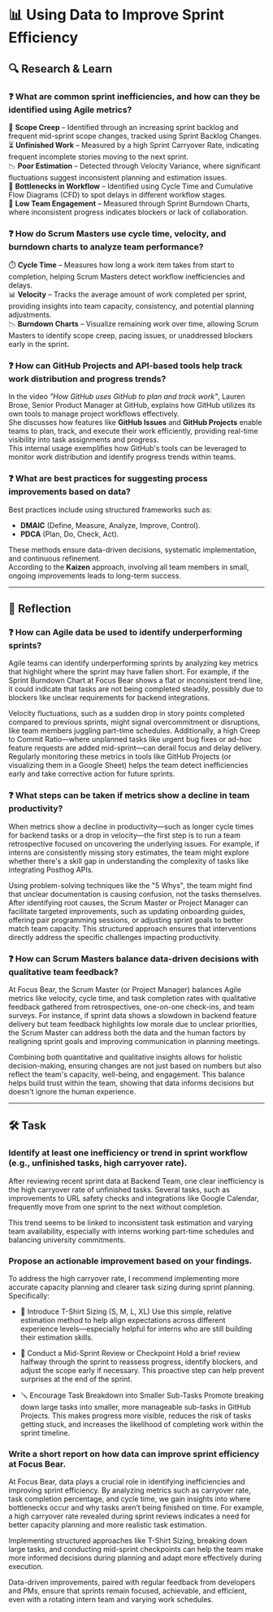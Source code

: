 # 📊 Using Data to Improve Sprint Efficiency

## 🔍 Research & Learn

### ❓ What are common sprint inefficiencies, and how can they be identified using Agile metrics?  
🔄 **Scope Creep** – Identified through an increasing sprint backlog and frequent mid-sprint scope changes, tracked using Sprint Backlog Changes.  
⏳ **Unfinished Work** – Measured by a high Sprint Carryover Rate, indicating frequent incomplete stories moving to the next sprint.  
📉 **Poor Estimation** – Detected through Velocity Variance, where significant fluctuations suggest inconsistent planning and estimation issues.  
🚧 **Bottlenecks in Workflow** – Identified using Cycle Time and Cumulative Flow Diagrams (CFD) to spot delays in different workflow stages.  
🤝 **Low Team Engagement** – Measured through Sprint Burndown Charts, where inconsistent progress indicates blockers or lack of collaboration.  

### ❓ How do Scrum Masters use cycle time, velocity, and burndown charts to analyze team performance?  
⏱️ **Cycle Time** – Measures how long a work item takes from start to completion, helping Scrum Masters detect workflow inefficiencies and delays.  
📊 **Velocity** – Tracks the average amount of work completed per sprint, providing insights into team capacity, consistency, and potential planning adjustments.  
📉 **Burndown Charts** – Visualize remaining work over time, allowing Scrum Masters to identify scope creep, pacing issues, or unaddressed blockers early in the sprint.  

### ❓ How can GitHub Projects and API-based tools help track work distribution and progress trends?  
In the video *"How GitHub uses GitHub to plan and track work"*, Lauren Brose, Senior Product Manager at GitHub, explains how GitHub utilizes its own tools to manage project workflows effectively.  
She discusses how features like **GitHub Issues** and **GitHub Projects** enable teams to plan, track, and execute their work efficiently, providing real-time visibility into task assignments and progress.  
This internal usage exemplifies how GitHub's tools can be leveraged to monitor work distribution and identify progress trends within teams.  

### ❓ What are best practices for suggesting process improvements based on data?  
Best practices include using structured frameworks such as:  
- **DMAIC** (Define, Measure, Analyze, Improve, Control).  
- **PDCA** (Plan, Do, Check, Act).  

These methods ensure data-driven decisions, systematic implementation, and continuous refinement.  
According to the **Kaizen** approach, involving all team members in small, ongoing improvements leads to long-term success.  

---

## 📝 Reflection

### ❓ How can Agile data be used to identify underperforming sprints?  
Agile teams can identify underperforming sprints by analyzing key metrics that highlight where the sprint may have fallen short. For example, if the Sprint Burndown Chart at Focus Bear shows a flat or inconsistent trend line, it could indicate that tasks are not being completed steadily, possibly due to blockers like unclear requirements for backend integrations. 

Velocity fluctuations, such as a sudden drop in story points completed compared to previous sprints, might signal overcommitment or disruptions, like team members juggling part-time schedules. Additionally, a high Creep to Commit Ratio—where unplanned tasks like urgent bug fixes or ad-hoc feature requests are added mid-sprint—can derail focus and delay delivery. Regularly monitoring these metrics in tools like GitHub Projects (or visualizing them in a Google Sheet) helps the team detect inefficiencies early and take corrective action for future sprints.

### ❓ What steps can be taken if metrics show a decline in team productivity?  
When metrics show a decline in productivity—such as longer cycle times for backend tasks or a drop in velocity—the first step is to run a team retrospective focused on uncovering the underlying issues. For example, if interns are consistently missing story estimates, the team might explore whether there's a skill gap in understanding the complexity of tasks like integrating Posthog APIs. 

Using problem-solving techniques like the "5 Whys", the team might find that unclear documentation is causing confusion, not the tasks themselves. After identifying root causes, the Scrum Master or Project Manager can facilitate targeted improvements, such as updating onboarding guides, offering pair programming sessions, or adjusting sprint goals to better match team capacity. This structured approach ensures that interventions directly address the specific challenges impacting productivity.

### ❓ How can Scrum Masters balance data-driven decisions with qualitative team feedback?  
At Focus Bear, the Scrum Master (or Project Manager) balances Agile metrics like velocity, cycle time, and task completion rates with qualitative feedback gathered from retrospectives, one-on-one check-ins, and team surveys. For instance, if sprint data shows a slowdown in backend feature delivery but team feedback highlights low morale due to unclear priorities, the Scrum Master can address both the data and the human factors by realigning sprint goals and improving communication in planning meetings. 

Combining both quantitative and qualitative insights allows for holistic decision-making, ensuring changes are not just based on numbers but also reflect the team's capacity, well-being, and engagement. This balance helps build trust within the team, showing that data informs decisions but doesn't ignore the human experience.

---

## 🛠️ Task

### Identify at least one inefficiency or trend in sprint workflow (e.g., unfinished tasks, high carryover rate).
After reviewing recent sprint data at Backend Team, one clear inefficiency is the high carryover rate of unfinished tasks. Several tasks, such as improvements to URL safety checks and integrations like Google Calendar, frequently move from one sprint to the next without completion. 

This trend seems to be linked to inconsistent task estimation and varying team availability, especially with interns working part-time schedules and balancing university commitments.

### Propose an actionable improvement based on your findings.
To address the high carryover rate, I recommend implementing more accurate capacity planning and clearer task sizing during sprint planning. Specifically:

- 👕 Introduce T-Shirt Sizing (S, M, L, XL)
Use this simple, relative estimation method to help align expectations across different experience levels—especially helpful for interns who are still building their estimation skills.

- 📅 Conduct a Mid-Sprint Review or Checkpoint
Hold a brief review halfway through the sprint to reassess progress, identify blockers, and adjust the scope early if necessary. This proactive step can help prevent surprises at the end of the sprint.

- 🪛 Encourage Task Breakdown into Smaller Sub-Tasks
Promote breaking down large tasks into smaller, more manageable sub-tasks in GitHub Projects. This makes progress more visible, reduces the risk of tasks getting stuck, and increases the likelihood of completing work within the sprint timeline.

### Write a short report on how data can improve sprint efficiency at Focus Bear.
At Focus Bear, data plays a crucial role in identifying inefficiencies and improving sprint efficiency. By analyzing metrics such as carryover rate, task completion percentage, and cycle time, we gain insights into where bottlenecks occur and why tasks aren’t being finished on time. For example, a high carryover rate revealed during sprint reviews indicates a need for better capacity planning and more realistic task estimation. 

Implementing structured approaches like T-Shirt Sizing, breaking down large tasks, and conducting mid-sprint checkpoints can help the team make more informed decisions during planning and adapt more effectively during execution. 

Data-driven improvements, paired with regular feedback from developers and PMs, ensure that sprints remain focused, achievable, and efficient, even with a rotating intern team and varying work schedules.
